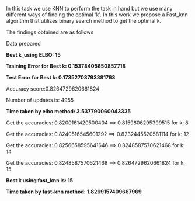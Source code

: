 In this task we use KNN to perform the task in hand but we use many different ways of finding the optimal 'k'. In this work we propose a Fast_knn algorithm that utilizes binary search method to get the optimal k.


The findings obtained are as follows

Data prepared

**Best k_using ELBO: 15**

**Training Error for Best k: 0.15378405650857718**

**Test Error for Best k: 0.17352703793381763**

Accuracy score:0.8264729620661824

Number of updates is: 4955

**Time taken by elbo method: 3.537790060043335**

Get the accuracies: 0.8200161420500404 ==> 0.8159806295399515 for k: 8

Get the accuracies: 0.8240516545601292 ==> 0.8232445520581114 for k: 12

Get the accuracies: 0.8256658595641646 ==> 0.8248587570621468 for k: 14

Get the accuracies: 0.8248587570621468 ==> 0.8264729620661824 for k: 15

**Best k using fast_knn is: 15**

**Time taken by fast-knn method: 1.8269157409667969**

